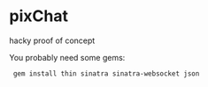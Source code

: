 pixChat
=======

hacky proof of concept

You probably need some gems:

`` gem install thin sinatra sinatra-websocket json``